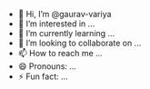 - 👋 Hi, I’m @gaurav-variya
- 👀 I’m interested in ...
- 🌱 I’m currently learning ...
- 💞️ I’m looking to collaborate on ...
- 📫 How to reach me ...
- 😄 Pronouns: ...
- ⚡ Fun fact: ...

<!---
gaurav-variya/gaurav-variya is a ✨ special ✨ repository because its `README.md` (this file) appears on your GitHub profile.
You can click the Preview link to take a look at your changes.
--->
